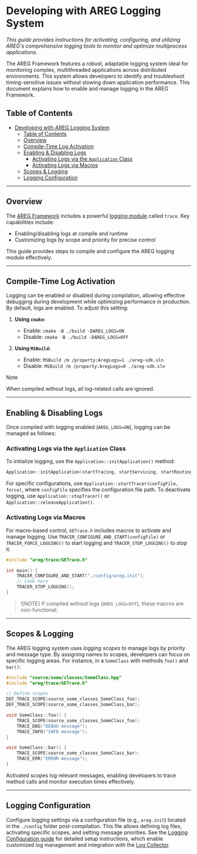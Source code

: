 ﻿# Developing with AREG Logging System

*This guide provides instructions for activating, configuring, and utilizing AREG's comprehensive logging tools to monitor and optimize multiprocess applications.*

The AREG Framework features a robust, adaptable logging system ideal for monitoring complex, multithreaded applications across distributed environments. This system allows developers to identify and troubleshoot timing-sensitive issues without slowing down application performance. This document explains how to enable and manage logging in the AREG Framework.

## Table of Contents

- [Developing with AREG Logging System](#developing-with-areg-logging-system)
  - [Table of Contents](#table-of-contents)
  - [Overview](#overview)
  - [Compile-Time Log Activation](#compile-time-log-activation)
  - [Enabling \& Disabling Logs](#enabling--disabling-logs)
    - [Activating Logs via the `Application` Class](#activating-logs-via-the-application-class)
    - [Activating Logs via Macros](#activating-logs-via-macros)
  - [Scopes \& Logging](#scopes--logging)
  - [Logging Configuration](#logging-configuration)

---

## Overview

The [AREG Framework](./../../framework/areg) includes a powerful [logging module](./../../framework/areg/trace) called `trace`. Key capabilities include:
   - Enabling/disabling logs at compile and runtime
   - Customizing logs by scope and priority for precise control

This guide provides steps to compile and configure the AREG logging module effectively.

---

## Compile-Time Log Activation

Logging can be enabled or disabled during compilation, allowing effective debugging during development while optimizing performance in production. By default, logs are enabled. To adjust this setting:

1. **Using `cmake`:**  
   - Enable: `cmake -B ./build -DAREG_LOGS=ON`
   - Disable: `cmake -B ./build -DAREG_LOGS=OFF`
   
2. **Using `MSBuild`:**  
   - Enable: `MSBuild /m /property:AregLogs=1 ./areg-sdk.sln`
   - Disable: `MSBuild /m /property:AregLogs=0 ./areg-sdk.sln`

> [!NOTE]
> When compiled without logs, all log-related calls are ignored.

---

## Enabling & Disabling Logs

Once compiled with logging enabled (`AREG_LOGS=ON`), logging can be managed as follows:

### Activating Logs via the `Application` Class

To initialize logging, use the `Application::initApplication()` method:

```cpp
Application::initApplication(startTracing, startServicing, startRouting, startTimer, startWatchdog, configFile, listener);
```

For specific configurations, use `Application::startTracer(configFile, force)`, where `configFile` specifies the configuration file path. To deactivate logging, use `Application::stopTracer()` or `Application::releaseApplication()`.

### Activating Logs via Macros

For macro-based control, `GETrace.h` includes macros to activate and manage logging. Use `TRACER_CONFIGURE_AND_START(configFile)` or `TRACER_FORCE_LOGGING()` to start logging and `TRACER_STOP_LOGGING()` to stop it.

```cpp
#include "areg/trace/GETrace.h"

int main() {
    TRACER_CONFIGURE_AND_START("./config/areg.init");
    // Code here
    TRACER_STOP_LOGGING();
}
```

> ![NOTE]
> If compiled without logs (`AREG_LOGS=OFF`), these macros are non-functional.

---

## Scopes & Logging

The AREG logging system uses *logging scopes* to manage logs by priority and message type. By assigning names to scopes, developers can focus on specific logging areas. For instance, in a `SomeClass` with methods `foo()` and `bar()`:

```cpp
#include "source/some/classes/SomeClass.hpp"
#include "areg/trace/GETrace.h"

// Define scopes
DEF_TRACE_SCOPE(source_some_classes_SomeClass_foo);
DEF_TRACE_SCOPE(source_some_classes_SomeClass_bar);

void SomeClass::foo() {
    TRACE_SCOPE(source_some_classes_SomeClass_foo);
    TRACE_DBG("DEBUG message");
    TRACE_INFO("INFO message");
}

void SomeClass::bar() {
    TRACE_SCOPE(source_some_classes_SomeClass_bar);
    TRACE_ERR("ERROR message");
}
```

Activated scopes log relevant messages, enabling developers to trace method calls and monitor execution times effectively.

---

## Logging Configuration

Configure logging settings via a configuration file (e.g., `areg.init`) located in the `./config` folder post-compilation. This file allows defining log files, activating specific scopes, and setting message priorities. See the [Logging Configuration guide](./04a-logging-config.md) for detailed setup instructions, which enable customized log management and integration with the [Log Collector](./04d-logcollector.md).
